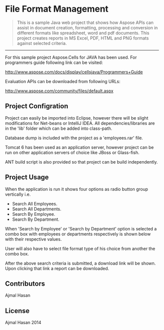 # File Format Management

>This is a sample Java web project that shows how Aspose APIs can assist in document creation, formatting, processing and conversion in different formats like spreadsheet, word and pdf documents. This project creates reports in MS Excel, PDF, HTML and PNG formats against selected criteria.
<hr>

For this sample project Aspose.Cells for JAVA has been used. For programmers guide following link can be visited:

http://www.aspose.com/docs/display/cellsjava/Programmers+Guide

Evaluation APIs can be downloaded from following URLs:

http://www.aspose.com/community/files/default.aspx

## Project Configration

Project can easily be imported into Eclipse, however there will be slight modifications for Net-beans or IntelliJ IDEA. All dependencies/libraries are in the 'lib' folder which can be added into class-path.

Database dump is included with the project as a 'employees.rar' file.

Tomcat 6 has been used as an application server, however project can be run on other application servers of choice like JBoss or Glass-fish.

ANT build script is also provided so that project can be build independently.

## Project Usage

When the application is run it shows four options as radio button group vertically i.e.

* Search All Employees.
* Search All Departments.
* Search By Employee.
* Search By Department.

When 'Search by Employee' or 'Search by Department' option is selected a combo box with employees or departments respectively is shown below with their respective values.

User will also have to select file format type of his choice from another the combo box.

After the above search criteria is submitted, a download link will be shown. Upon clicking that link a report can be downloaded.

## Contributors
Ajmal Hasan

## License
Ajmal Hasan 2014
